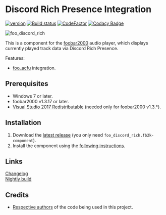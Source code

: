 # Discord Rich Presence Integration
[![version][version_badge]][changelog] [![Build status][appveyor_badge]](https://ci.appveyor.com/project/TheQwertiest/foo-discord-rich/branch/master) [![CodeFactor][codefactor_badge]](https://www.codefactor.io/repository/github/theqwertiest/foo_discord_rich/overview/master) [![Codacy Badge][codacy_badge]](https://app.codacy.com/app/qwertiest/foo_discord_rich?utm_source=github.com&utm_medium=referral&utm_content=TheQwertiest/foo_discord_rich&utm_campaign=Badge_Grade_Dashboard) 

![foo_discord_rich](https://i.imgur.com/mmrkhOB.png)

This is a component for the [foobar2000](https://www.foobar2000.org) audio player, which displays currently played track data via Discord Rich Presence.

Features:
- [foo_acfu](https://acfu.3dyd.com) integration.

## Prerequisites

- Windows 7 or later.
- foobar2000 v1.3.17 or later.
- [Visual Studio 2017 Redistributable](https://aka.ms/vs/15/release/vc_redist.x86.exe) (needed only for foobar2000 v1.3.*).

## Installation

1. Download the [latest release](https://github.com/TheQwertiest/foo_discord_rich/releases/latest) (you only need `foo_discord_rich.fb2k-component`).
1. Install the component using the [following instructions](http://wiki.hydrogenaud.io/index.php?title=Foobar2000:How_to_install_a_component).

## Links
[Changelog][changelog]  
[Nightly build](https://ci.appveyor.com/api/projects/theqwertiest/foo-discord-rich/artifacts/_result%2FWin32_Release%2Ffoo_discord_rich.fb2k-component?branch=master&job=Configuration%3A%20Release)

## Credits
- [Respective authors](THIRD_PARTY_NOTICES.md) of the code being used in this project.

[changelog]: CHANGELOG.md
[version_badge]: https://img.shields.io/github/release/theqwertiest/foo_discord_rich.svg
[appveyor_badge]: https://ci.appveyor.com/api/projects/status/t5bhoxmfgavhq81m/branch/master?svg=true
[codacy_badge]: https://api.codacy.com/project/badge/Grade/319298ca5bd64a739d1e70e3e27d59ab
[codefactor_badge]: https://www.codefactor.io/repository/github/theqwertiest/foo_discord_rich/badge/master
